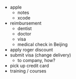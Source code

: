  - apple
    - notes
    - xcode
 - reimbursement
    - dentist
    - doctor
    - visa
    - medical check in Beijing
 - apply roger discount
 - submit visa (change delivery)  
    - to company, how?
 - pick up credit card
 - training / courses
 
    
